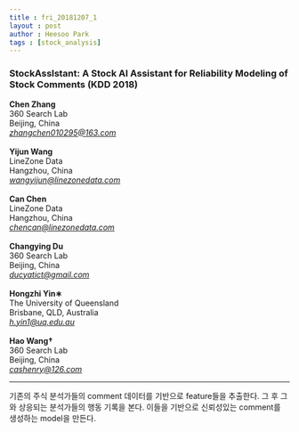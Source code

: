 ```yaml
---
title : fri_20181207_1
layout : post
author : Heesoo Park
tags : [stock_analysis]
---
```


<h3>StockAssIstant: A Stock AI Assistant for Reliability Modeling of
Stock Comments
 (KDD 2018)</h3>


<p>

<b>Chen Zhang</b><Br/>
360 Search Lab<Br/>
Beijing, China<br/>
<em>zhangchen010295@163.com</em><Br/><Br/>
<b>Yijun Wang</b><Br/>
LineZone Data<Br/>
Hangzhou, China<br/>
<em>wangyijun@linezonedata.com</em><Br/><Br/>
<b>Can Chen</b><Br/>
LineZone Data<Br/>
Hangzhou, China<Br/>
<em>chencan@linezonedata.com</em><Br/><Br/>
<b>Changying Du</b><br/>
360 Search Lab<br/>
Beijing, China<br/>
<em>ducyatict@gmail.com</em><Br/><Br/>
<b>Hongzhi Yin∗</b><Br/>
The University of Queensland<br/>
Brisbane, QLD, Australia<br/>
<em>h.yin1@uq.edu.au</em><Br/><Br/>
<b>Hao Wang†</b><Br/>
360 Search Lab<Br/>
Beijing, China<br/>
<em>cashenry@126.com</em>








</p>

<hr />
<p>
기존의 주식 분석가들의 comment 데이터를 기반으로 feature들을 추출한다. 그 후 그와 상응되는 분석가들의 행동 기록을 본다. 이들을 기반으로 신뢰성있는 comment를 생성하는 model을 만든다.
</p>
